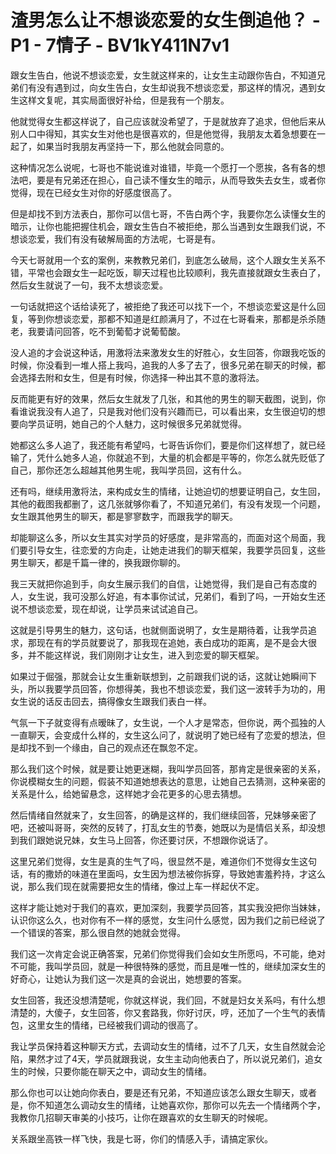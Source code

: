 # 渣男怎么让不想谈恋爱的女生倒追他？ - P1 - 7情子 - BV1kY411N7v1

跟女生告白，他说不想谈恋爱，女生就这样来的，让女生主动跟你告白，不知道兄弟们有没有遇到过，向女生告白，女生却说我不想谈恋爱，那这样的情况，遇到女生这样文复呢，其实局面很好补给，但是我有一个朋友。

他就觉得女生都这样说了，自己应该就没希望了，于是就放弃了追求，但他后来从别人口中得知，其实女生对他也是很喜欢的，但是他觉得，我朋友太着急想要在一起了，如果当时我朋友再坚持一下，那么他就会同意的。

这种情况怎么说呢，七哥也不能说谁对谁错，毕竟一个愿打一个愿挨，各有各的想法吧，要是有兄弟还在担心，自己读不懂女生的暗示，从而导致失去女生，或者你觉得，现在已经女生对你的好感度很高了。

但是却找不到方法表白，那你可以信七哥，不告白两个字，我要你怎么读懂女生的暗示，让你也能把握住机会，跟女生告白不被拒绝，那么当遇到女生跟我们说，不想谈恋爱，我们有没有破解局面的方法呢，七哥是有。

今天七哥就用一个玄的案例，来教教兄弟们，到底怎么破局，这个人跟女生关系不错，平常也会跟女生一起吃饭，聊天过程也比较顺利，我先直接就跟女生表白了，然后女生就说了一句，我不太想谈恋爱。

一句话就把这个话给读死了，被拒绝了我还可以找下一个，不想谈恋爱这是什么回复，等到你想谈恋爱，那都不知道是红颜满月了，不过在七哥看来，那都是杀杀随老，我要请问回答，吃不到葡萄才说葡萄酸。

没人追的才会说这种话，用激将法来激发女生的好胜心，女生回答，你跟我吃饭的时候，你没看到一堆人搭上我吗，追我的人多了去了，很多兄弟在聊天的时候，都会选择去附和女生，但是有时候，你选择一种出其不意的激将法。

反而能更有好的效果，然后女生就发了几张，和其他的男生的聊天截图，说到，你看谁说我没有人追了，只是我对他们没有兴趣而已，可以看出来，女生很迫切的想要向学员证明，她自己的个人魅力，这时候很多兄弟就觉得。

她都这么多人追了，我还能有希望吗，七哥告诉你们，要是你们这样想了，就已经输了，凭什么她多人追，你就追不到，大量的机会都是平等的，你怎么就先贬低了自己，那你还怎么超越其他男生呢，我叫学员回，这有什么。

还有吗，继续用激将法，来构成女生的情绪，让她迫切的想要证明自己，女生回，其他的截图我都删了，这几张就够你看了，不知道兄弟们，有没有发现一个问题，女生跟其他男生的聊天，都是寥寥数字，而跟我学的聊天。

却能聊这么多，所以女生其实对学员的好感度，是非常高的，而面对这个局面，我们要引导女生，往恋爱的方向走，让她走进我们的聊天框架，我要学员回复，这些男生聊天，都是千篇一律的，换我跟你聊的。

我三天就把你追到手，向女生展示我们的自信，让她觉得，我们是自己有态度的人，女生说，我可没那么好追，有本事你试试，兄弟们，看到了吗，一开始女生还说不想谈恋爱，现在却说，让学员来试试追自己。

这就是引导男生的魅力，这句话，也就侧面说明了，女生是期待着，让我学员追求，那现在有的学员就要说了，那我现在追她，表白成功的距离，是不是会大很多，并不能这样说，我们刚刚才让女生，进入到恋爱的聊天框架。

如果过于倔强，那就会让女生重新联想到，之前跟我们说的话，这就让她瞬间下头，所以我要学员回答，你想得美，我也不想谈恋爱，我们这一波转手为功的，用女生说的话反击回去，搞得像女生跟我们表白一样。

气氛一下子就变得有点暧昧了，女生说，一个人才是常态，但你说，两个孤独的人一直聊天，会变成什么样的，女生这么问了，就说明了她已经有了恋爱的想法，但是却找不到一个缘由，自己的观点还在飘忽不定。

那么我们这个时候，就是要让她更迷糊，我叫学员回答，那肯定是很亲密的关系，你说模糊女生的问题，假装不知道她想表达的意思，让她自己去猜测，这种亲密的关系是什么，给她留悬念，这样她才会花更多的心思去猜想。

然后情绪自然就来了，女生回答，的确是这样的，我们继续回答，兄妹够亲密了吧，还被叫哥哥，突然的反转了，打乱女生的节奏，她既以为是情侣关系，却没想到我们跟她说兄妹，女生马上回答，你还要讨厌，不想跟你说话了。

这里兄弟们觉得，女生是真的生气了吗，很显然不是，难道你们不觉得女生这句话，有的撒娇的味道在里面吗，女生因为想法被你拆穿，导致她害羞矜持，才这么说，那么我们现在就需要把女生的情绪，像过上车一样起伏不定。

这样才能让她对于我们的喜欢，更加深刻，我要学员回答，其实我没把你当妹妹，认识你这么久，也对你有不一样的感觉，女生问什么感觉，因为我们之前已经说了一个错误的答案，那么很自然的她就会觉得。

我们这一次肯定会说正确答案，兄弟们你觉得我们会如女生所愿吗，不可能，绝对不可能，我叫学员回，就是一种很特殊的感觉，而且是唯一性的，继续加深女生的好奇心，让她认为我们这一次是真的会说出，她想要的答案。

女生回答，我还没想清楚呢，你就这样说，我们回，不就是妇女关系吗，有什么想清楚的，大傻子，女生回答，你又套路我，你好讨厌，哼，还加了一个生气的表情包，这里女生的情绪，已经被我们调动的很高了。

我让学员保持着这种聊天方式，去调动女生的情绪，过不了几天，女生自然就会沦陷，果然才过了4天，学员就跟我说，女生主动向他表白了，所以说兄弟们，追女生的时候，只要你能在聊天之中，调动女生的情绪。

那么你也可以让她向你表白，要是还有兄弟，不知道应该怎么跟女生聊天，或者是，你不知道怎么调动女生的情绪，让她喜欢你，那你可以先去一个情绪两个字，我教你几招聊天审美的小技巧，让你在跟喜欢的女生聊天的时候呢。

关系跟坐高铁一样飞快，我是七哥，你们的情感入手，请搞定家伙。